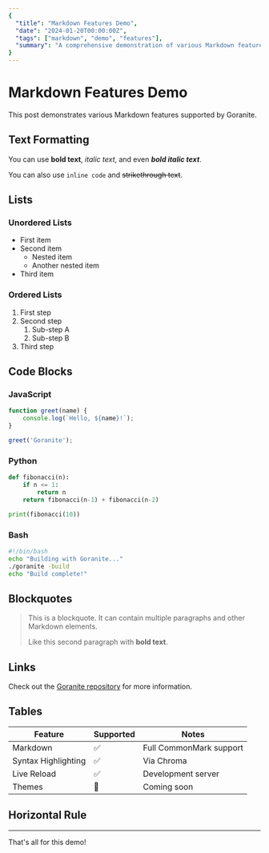 ```yaml
---
{
  "title": "Markdown Features Demo",
  "date": "2024-01-20T00:00:00Z",
  "tags": ["markdown", "demo", "features"],
  "summary": "A comprehensive demonstration of various Markdown features supported by Goranite."
}
---
```


# Markdown Features Demo

This post demonstrates various Markdown features supported by Goranite.

## Text Formatting

You can use **bold text**, *italic text*, and even ***bold italic text***.

You can also use `inline code` and ~~strikethrough text~~.

## Lists

### Unordered Lists

- First item
- Second item
  - Nested item
  - Another nested item
- Third item

### Ordered Lists

1. First step
2. Second step
   1. Sub-step A
   2. Sub-step B
3. Third step

## Code Blocks

### JavaScript

```javascript
function greet(name) {
    console.log(`Hello, ${name}!`);
}

greet('Goranite');
```

### Python

```python
def fibonacci(n):
    if n <= 1:
        return n
    return fibonacci(n-1) + fibonacci(n-2)

print(fibonacci(10))
```

### Bash

```bash
#!/bin/bash
echo "Building with Goranite..."
./goranite -build
echo "Build complete!"
```

## Blockquotes

> This is a blockquote. It can contain multiple paragraphs and other Markdown elements.
> 
> Like this second paragraph with **bold text**.

## Links

Check out the [Goranite repository](https://github.com/javierchavarri/goranite) for more information.

## Tables

| Feature | Supported | Notes |
|---------|-----------|-------|
| Markdown | ✅ | Full CommonMark support |
| Syntax Highlighting | ✅ | Via Chroma |
| Live Reload | ✅ | Development server |
| Themes | 🚧 | Coming soon |

## Horizontal Rule

---

That's all for this demo! 